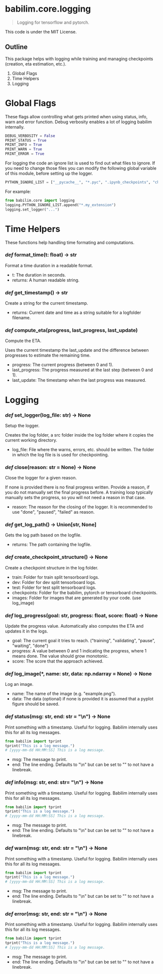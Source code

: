 # babilim.core.logging

> Logging for tensorflow and pytorch.

This code is under the MIT License.

## Outline

This package helps with logging while training and managing checkpoints (creation, eta estimation, etc.).

1. Global Flags
2. Time Helpers
3. Logging


# Global Flags

These flags allow controlling what gets printed when using status, info, warn and error function. Debug verbosity enables a lot of logging babilim internally.

```python
DEBUG_VERBOSITY = False
PRINT_STATUS = True
PRINT_INFO = True
PRINT_WARN = True
PRINT_ERROR = True
```

For logging the code an ignore list is used to find out what files to ignore. If you need to change those files you can modify the following global variable of this module, before setting up the logger.

```python
PYTHON_IGNORE_LIST = ["__pycache__", "*.pyc", ".ipynb_checkpoints", "checkpoints", "logs", "dist", "docs", "*.egg-info", "tfrecords", "*.code-workspace", ".git"]
```

For example:

```python
from babilim.core import logging
logging.PYTHON_IGNORE_LIST.append("*.my_extension")
logging.set_logger("...")
```

# Time Helpers

These functions help handling time formating and computations.

### *def* **format_time**(t: float) -> str

Format a time duration in a readable format.

* t: The duration in seconds.
* returns: A human readable string.


### *def* **get_timestamp**() -> str

Create a string for the current timestamp.

* returns: Current date and time as a string suitable for a logfolder filename.


### *def* **compute_eta**(progress, last_progress, last_update)

Compute the ETA.

Uses the current timestamp the last_update and the difference between progresses to estimate the remaining time.

* progress: The current progress (between 0 and 1).
* last_progress: The progress measured at the last step (between 0 and 1).
* last_update: The timestamp when the last progress was measured.


# Logging

### *def* **set_logger**(log_file: str) -> None

Setup the logger.

Creates the log folder, a src folder inside the log folder where it copies the current working directory.

* log_file: File where the warns, errors, etc. should be written. The folder in which the log file is is used for checkpointing.


### *def* **close**(reason: str = None) -> None

Close the logger for a given reason.

If none is provided there is no final progress written. Provide a reason, if you do not manually set the final progress before.
A training loop typically manually sets the progress, so you will not need a reason in that case.

* reason: The reason for the closing of the logger. It is recommended to use "done", "paused", "failed" as reason.


### *def* **get_log_path**() -> Union[str, None]

Gets the log path based on the logfile.

* returns: The path containing the logfile.


### *def* **create_checkpoint_structure**() -> None

Create a checkpoint structure in the log folder.

* train: Folder for train split tensorboard logs.
* dev: Folder for dev split tensorboard logs.
* test: Folder for test split tensorboard logs.
* checkpoints: Folder for the babilim, pytorch or tensorboard checkpoints.
* images: Folder for images that are generated by your code. (use log_image)


### *def* **log_progress**(goal: str, progress: float, score: float) -> None

Update the progress value. Automatically also computes the ETA and updates it in the logs.

* goal: The current goal it tries to reach. ("training", "validating", "pause", "waiting", "done")
* progress: A value between 0 and 1 indicating the progress, where 1 means done. The value should grow monotonic.
* score: The score that the approach achieved.


### *def* **log_image**(*, name: str, data: np.ndarray = None) -> None

Log an image.

* name: The name of the image (e.g. "example.png").
* data: The data (optional) if none is provided it is assumed that a pyplot figure should be saved.


### *def* **status**(msg: str, end: str = "\n") -> None

Print something with a timestamp.
Useful for logging.
Babilim internally uses this for all its log messages.

```python
from babilim import tprint
tprint("This is a log message.")
# [yyyy-mm-dd HH:MM:SS] This is a log message.
```

* msg: The message to print.
* end: The line ending. Defaults to "\n" but can be set to "" to not have a linebreak.


### *def* **info**(msg: str, end: str= "\n") -> None

Print something with a timestamp.
Useful for logging.
Babilim internally uses this for all its log messages.

```python
from babilim import tprint
tprint("This is a log message.")
# [yyyy-mm-dd HH:MM:SS] This is a log message.
```

* msg: The message to print.
* end: The line ending. Defaults to "\n" but can be set to "" to not have a linebreak.


### *def* **warn**(msg: str, end: str = "\n") -> None

Print something with a timestamp.
Useful for logging.
Babilim internally uses this for all its log messages.

```python
from babilim import tprint
tprint("This is a log message.")
# [yyyy-mm-dd HH:MM:SS] This is a log message.
```

* msg: The message to print.
* end: The line ending. Defaults to "\n" but can be set to "" to not have a linebreak.


### *def* **error**(msg: str, end: str = "\n") -> None

Print something with a timestamp.
Useful for logging.
Babilim internally uses this for all its log messages.

```python
from babilim import tprint
tprint("This is a log message.")
# [yyyy-mm-dd HH:MM:SS] This is a log message.
```

* msg: The message to print.
* end: The line ending. Defaults to "\n" but can be set to "" to not have a linebreak.


